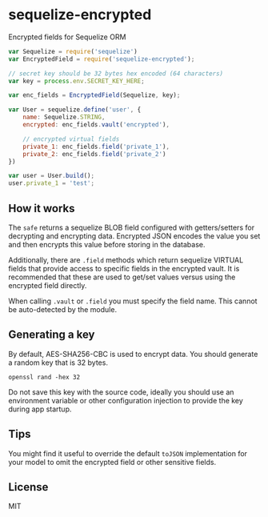 # sequelize-encrypted

Encrypted fields for Sequelize ORM

```js
var Sequelize = require('sequelize')
var EncryptedField = require('sequelize-encrypted');

// secret key should be 32 bytes hex encoded (64 characters)
var key = process.env.SECRET_KEY_HERE;

var enc_fields = EncryptedField(Sequelize, key);

var User = sequelize.define('user', {
    name: Sequelize.STRING,
    encrypted: enc_fields.vault('encrypted'),

    // encrypted virtual fields
    private_1: enc_fields.field('private_1'),
    private_2: enc_fields.field('private_2')
})

var user = User.build();
user.private_1 = 'test';
```

## How it works

The `safe` returns a sequelize BLOB field configured with getters/setters for decrypting and encrypting data. Encrypted JSON encodes the value you set and then encrypts this value before storing in the database.

Additionally, there are `.field` methods which return sequelize VIRTUAL fields that provide access to specific fields in the encrypted vault. It is recommended that these are used to get/set values versus using the encrypted field directly.

When calling `.vault` or `.field` you must specify the field name. This cannot be auto-detected by the module.

## Generating a key

By default, AES-SHA256-CBC is used to encrypt data. You should generate a random key that is 32 bytes.

```
openssl rand -hex 32
```

Do not save this key with the source code, ideally you should use an environment variable or other configuration injection to provide the key during app startup.

## Tips

You might find it useful to override the default `toJSON` implementation for your model to omit the encrypted field or other sensitive fields.

## License

MIT
